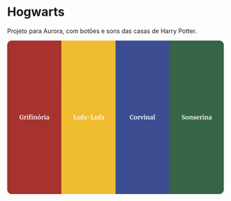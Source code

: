 # Hogwarts
Projeto para Aurora, com botões e sons das casas de Harry Potter.


![](https://github.com/mxtqnt/Hogwarts/blob/main/static/img/Desktop%20.png?raw=true)
